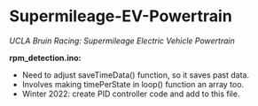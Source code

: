 # Supermileage-EV-Powertrain
_UCLA Bruin Racing: Supermileage Electric Vehicle Powertrain_

**rpm_detection.ino:**   
- Need to adjust saveTimeData() function, so it saves past data.  
- Involves making timePerState in loop() function an array too.  
- Winter 2022: create PID controller code and add to this file.
